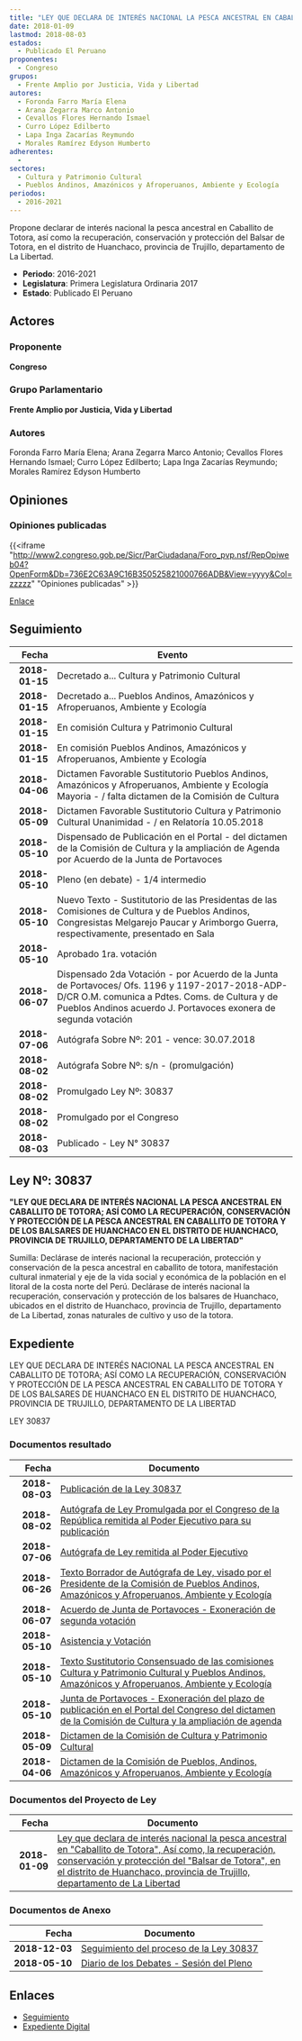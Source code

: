 ```yaml
---
title: "LEY QUE DECLARA DE INTERÉS NACIONAL LA PESCA ANCESTRAL EN CABALLITO DE TOTORA, ASÍ COMO, LA RECUPERACIÓN, CONSERVACIÓN Y PROTECCIÓN DEL BALSAR DE TOTORA, EN EL DISTRITO DE HUANCHACO, PROVINCIA DE TRUJILLO, DEPARTAMENTO DE LA LIBERTAD"
date: 2018-01-09
lastmod: 2018-08-03
estados: 
  - Publicado El Peruano
proponentes: 
  - Congreso
grupos: 
  - Frente Amplio por Justicia, Vida y Libertad
autores: 
  - Foronda Farro María Elena
  - Arana Zegarra Marco Antonio
  - Cevallos Flores Hernando Ismael
  - Curro López Edilberto
  - Lapa Inga Zacarías Reymundo
  - Morales Ramírez Edyson Humberto
adherentes: 
  - 
sectores: 
  - Cultura y Patrimonio Cultural
  - Pueblos Andinos, Amazónicos y Afroperuanos, Ambiente y Ecología
periodos: 
  - 2016-2021
---
```


Propone declarar de interés nacional la pesca ancestral en Caballito de Totora, así como la recuperación, conservación y protección del Balsar de Totora, en el distrito de Huanchaco, provincia de Trujillo, departamento de La Libertad.

- **Periodo**: 2016-2021
- **Legislatura**: Primera Legislatura Ordinaria 2017
- **Estado**: Publicado El Peruano

## Actores

### Proponente

**Congreso**

### Grupo Parlamentario

**Frente Amplio por Justicia, Vida y Libertad**

### Autores

Foronda Farro María Elena; Arana Zegarra Marco Antonio; Cevallos Flores Hernando Ismael; Curro López Edilberto; Lapa Inga Zacarías Reymundo; Morales Ramírez Edyson Humberto


## Opiniones

### Opiniones publicadas

{{<iframe "http://www2.congreso.gob.pe/Sicr/ParCiudadana/Foro_pvp.nsf/RepOpiweb04?OpenForm&Db=736E2C63A9C16B350525821000766ADB&View=yyyy&Col=zzzzz" "Opiniones publicadas" >}}

[Enlace](http://www2.congreso.gob.pe/Sicr/ParCiudadana/Foro_pvp.nsf/RepOpiweb04?OpenForm&Db=736E2C63A9C16B350525821000766ADB&View=yyyy&Col=zzzzz)

## Seguimiento

| Fecha | Evento |
|------:|--------|
| **2018-01-15** | Decretado a... Cultura y Patrimonio Cultural|
| **2018-01-15** | Decretado a... Pueblos Andinos, Amazónicos y Afroperuanos, Ambiente y Ecología|
| **2018-01-15** | En comisión Cultura y Patrimonio Cultural|
| **2018-01-15** | En comisión Pueblos Andinos, Amazónicos y Afroperuanos, Ambiente y Ecología|
| **2018-04-06** | Dictamen Favorable Sustitutorio Pueblos Andinos, Amazónicos y Afroperuanos, Ambiente y Ecología Mayoria - / falta dictamen de la Comisión de Cultura|
| **2018-05-09** | Dictamen Favorable Sustitutorio Cultura y Patrimonio Cultural Unanimidad - / en Relatoría 10.05.2018|
| **2018-05-10** | Dispensado de Publicación en el Portal - del dictamen de la Comisión de Cultura y la ampliación de Agenda por Acuerdo de la Junta de Portavoces|
| **2018-05-10** | Pleno (en debate) - 1/4 intermedio|
| **2018-05-10** | Nuevo Texto - Sustitutorio de las Presidentas de las Comisiones de Cultura y de Pueblos Andinos, Congresistas Melgarejo Paucar y Arimborgo Guerra, respectivamente, presentado en Sala|
| **2018-05-10** | Aprobado 1ra. votación|
| **2018-06-07** | Dispensado 2da Votación - por Acuerdo de la Junta de Portavoces/ Ofs. 1196 y 1197-2017-2018-ADP-D/CR O.M. comunica a Pdtes. Coms. de Cultura y de Pueblos Andinos acuerdo J. Portavoces exonera de segunda votación|
| **2018-07-06** | Autógrafa Sobre Nº: 201 - vence: 30.07.2018|
| **2018-08-02** | Autógrafa Sobre Nº: s/n - (promulgación)|
| **2018-08-02** | Promulgado Ley Nº: 30837|
| **2018-08-02** | Promulgado por el Congreso|
| **2018-08-03** | Publicado - Ley N° 30837|

## Ley Nº: 30837

**"LEY QUE DECLARA DE INTERÉS NACIONAL LA PESCA ANCESTRAL EN CABALLITO DE TOTORA; ASÍ COMO LA RECUPERACIÓN, CONSERVACIÓN Y PROTECCIÓN DE LA PESCA ANCESTRAL EN CABALLITO DE TOTORA Y DE LOS BALSARES DE HUANCHACO EN EL DISTRITO DE HUANCHACO, PROVINCIA DE TRUJILLO, DEPARTAMENTO DE LA LIBERTAD"**

Sumilla: Declárase de interés nacional la recuperación, protección y conservación de la pesca ancestral en caballito de totora, manifestación cultural inmaterial y eje de la vida social y económica de la población en el litoral de la costa norte del Perú. Declárase de interés nacional la recuperación, conservación y protección de los balsares de Huanchaco, ubicados en el distrito de Huanchaco, provincia de Trujillo, departamento de La Libertad, zonas naturales de cultivo y uso de la totora.


## Expediente

LEY QUE DECLARA DE INTERÉS NACIONAL LA PESCA ANCESTRAL EN CABALLITO DE TOTORA; ASÍ COMO LA RECUPERACIÓN, CONSERVACIÓN Y PROTECCIÓN DE LA PESCA ANCESTRAL EN CABALLITO DE TOTORA Y DE LOS BALSARES DE HUANCHACO EN EL DISTRITO DE HUANCHACO, PROVINCIA DE TRUJILLO, DEPARTAMENTO DE LA LIBERTAD

LEY 30837


### Documentos resultado

| Fecha | Documento |
|------:|--------|
| **2018-08-03** | [Publicación de la Ley 30837](http://www.leyes.congreso.gob.pe/Documentos/2016_2021/ADLP/Normas_Legales/30837-LEY.pdf) |
| **2018-08-02** | [Autógrafa de Ley Promulgada por el Congreso de la República remitida al Poder Ejecutivo para su publicación](http://www.leyes.congreso.gob.pe/Documentos/2016_2021/ADLP/Texto_Aprobado/AU0228320180802.PDF) |
| **2018-07-06** | [Autógrafa de Ley remitida al Poder Ejecutivo](http://www.leyes.congreso.gob.pe/Documentos/2016_2021/Autografas/Ley_y_de_Resolucion_Legislativa/AU0228320180706.pdf) |
| **2018-06-26** | [Texto Borrador de Autógrafa de Ley, visado por el Presidente de la Comisión de Pueblos Andinos, Amazónicos y Afroperuanos, Ambiente y Ecología](http://www.leyes.congreso.gob.pe/Documentos/2016_2021/Texto_Borrador_de_Autografa/BAU02283_20180626.pdf) |
| **2018-06-07** | [Acuerdo de Junta de Portavoces - Exoneración de segunda votación](http://www.leyes.congreso.gob.pe/Documentos/2016_2021/Acuerdos/Junta_Portavoces/AJP02283_20180607.pdf) |
| **2018-05-10** | [Asistencia y Votación](http://www.leyes.congreso.gob.pe/Documentos/2016_2021/Asistencia_y_Votacion/Proyectos_de_Ley/AV0228320180510..pdf) |
| **2018-05-10** | [Texto Sustitutorio Consensuado de las comisiones Cultura y Patrimonio Cultural y Pueblos Andinos, Amazónicos y Afroperuanos, Ambiente y Ecología](http://www.leyes.congreso.gob.pe/Documentos/2016_2021/Texto_Sustitutorio/Proyectos_de_Ley/TS02283_20180510.pdf) |
| **2018-05-10** | [Junta de Portavoces - Exoneración del plazo de publicación en el Portal del Congreso del dictamen de la Comisión de Cultura y la ampliación de agenda](http://www.leyes.congreso.gob.pe/Documentos/2016_2021/Acuerdos/Junta_Portavoces/AJP0228320180510.pdf) |
| **2018-05-09** | [Dictamen de la Comisión de Cultura y Patrimonio Cultural](http://www.leyes.congreso.gob.pe/Documentos/2016_2021/Dictamenes/Proyectos_de_Ley/02283DC05MAY_20180509.pdf) |
| **2018-04-06** | [Dictamen de la Comisión de Pueblos, Andinos, Amazónicos y Afroperuanos, Ambiente y Ecología](http://www.leyes.congreso.gob.pe/Documentos/2016_2021/Dictamenes/Proyectos_de_Ley/02283DC19MAY_20180406.pdf) |

### Documentos del Proyecto de Ley

| Fecha | Documento |
|------:|--------|
| **2018-01-09** | [Ley que declara de interés nacional la pesca ancestral en "Caballito de Totora", Así como, la recuperación, conservación y protección del "Balsar de Totora", en el distrito de Huanchaco, provincia de Trujillo, departamento de La Libertad](http://www.leyes.congreso.gob.pe/Documentos/2016_2021/Proyectos_de_Ley_y_de_Resoluciones_Legislativas/PL0228320180109.pdf) |

### Documentos de Anexo

| Fecha | Documento |
|------:|--------|
| **2018-12-03** | [Seguimiento del proceso de la Ley 30837](http://www.leyes.congreso.gob.pe/Documentos/2016_2021/Seguimiento_de_Proyectos_de_Ley/02283PL20190806.pdf) |
| **2018-05-10** | [Diario de los Debates - Sesión del Pleno](http://www.leyes.congreso.gob.pe/Documentos/2016_2021/ADLP/Diario_Debates/30837-TDD.pdf) |

## Enlaces 

- [Seguimiento](http://www2.congreso.gob.pe/Sicr/TraDocEstProc/CLProLey2016.nsf/f7fff46988ca05b1052578e100829cc7/e9eb6d4aa6330d180525821000764322?OpenDocument)
- [Expediente Digital](http://www2.congreso.gob.pe/Sicr/TraDocEstProc/CLProLey2016.nsf/f7fff46988ca05b1052578e100829cc7/e9eb6d4aa6330d180525821000764322?OpenDocument&Click=05257FB7005EB655.eb71d0cf91d8294e05256cdf006b5706/$Body/0.1C6C)
